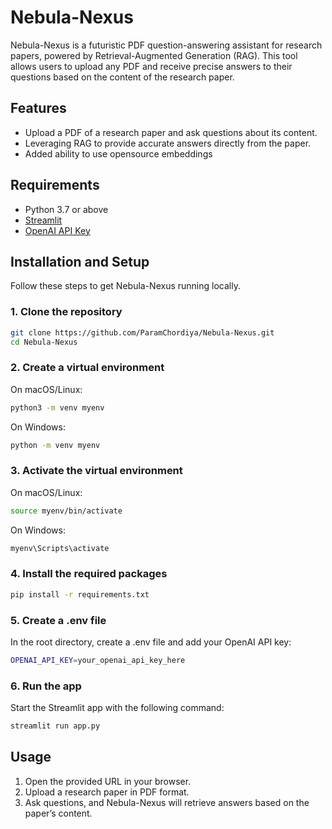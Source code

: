 # Nebula-Nexus

Nebula-Nexus is a futuristic PDF question-answering assistant for research papers, powered by Retrieval-Augmented Generation (RAG). This tool allows users to upload any PDF and receive precise answers to their questions based on the content of the research paper.

## Features

- Upload a PDF of a research paper and ask questions about its content.
- Leveraging RAG to provide accurate answers directly from the paper.
- Added ability to use opensource embeddings

## Requirements

- Python 3.7 or above
- [Streamlit](https://streamlit.io/)
- [OpenAI API Key](https://platform.openai.com/)

## Installation and Setup

Follow these steps to get Nebula-Nexus running locally.

### 1. Clone the repository

```bash
git clone https://github.com/ParamChordiya/Nebula-Nexus.git
cd Nebula-Nexus
```

### 2. Create a virtual environment

On macOS/Linux:

```bash
python3 -m venv myenv
```

On Windows:

```bash
python -m venv myenv
```

### 3. Activate the virtual environment

On macOS/Linux:
```bash
source myenv/bin/activate
```

On Windows:
```bash
myenv\Scripts\activate
```

### 4. Install the required packages

```bash
pip install -r requirements.txt
```
### 5. Create a .env file
In the root directory, create a .env file and add your OpenAI API key:
```bash
OPENAI_API_KEY=your_openai_api_key_here
```

### 6. Run the app
Start the Streamlit app with the following command:
```bash 
streamlit run app.py
```

## Usage
1. Open the provided URL in your browser.
2. Upload a research paper in PDF format.
3. Ask questions, and Nebula-Nexus will retrieve answers based on the paper’s content.
